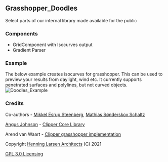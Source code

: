 ## Grasshopper_Doodles
Select parts of our internal library made available for the public

### Components
- GridComponent with Isocurves output
- Gradient Parser

### Example
The below example creates isocurves for grasshopper. This can be used to preview your results from daylight, wind etc.
It currently supports penetrated surfaces and polylines, but not curved objects.
![Doodles_Example](https://github.com/HenningLarsenArchitects/Grasshopper_Doodles_Public/raw/main/Examples/Doodles_Examples.jpg "Example")


### Credits
Co-authors - [Mikkel Esrup Steenberg](https://www.github.com/mistdk), [Mathias Sønderskov Schaltz](https://www.github.com/Sonderwoods)


[Angus Johnson](http://www.angusj.com/) - [Clipper Core Library](http://www.angusj.com/delphi/)

Arend van Waart - [Clipper grasshopper implementation](https://github.com/arendvw/clipper)



Copyright [Henning Larsen Architects](http://www.henninglarsen.com) (C) 2021

[GPL 3.0 Licensing](https://www.gnu.org/licenses/gpl-3.0.html)
